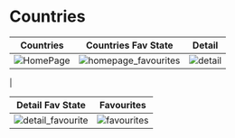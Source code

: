 # Countries

| Countries | Countries Fav State | Detail |
| ------------- | ------------- | ------------- |
|![HomePage](https://user-images.githubusercontent.com/98642848/174452686-c815cf8c-5426-43ca-b311-939b0bcaf9c5.png) | ![homepage_favourites](https://user-images.githubusercontent.com/98642848/174452706-10f7c613-7269-42ae-8f9a-a3c133e40f75.png) | ![detail](https://user-images.githubusercontent.com/98642848/174452748-9af5a66c-5465-42ce-9570-a85c8181c7f4.png)
 | 

| Detail Fav State | Favourites | 
| ------------- | ------------- | 
| ![detail_favourite](https://user-images.githubusercontent.com/98642848/174452757-36c35a39-8027-4a6a-8ba9-bddf90b018ce.png) | ![favourites](https://user-images.githubusercontent.com/98642848/174452770-0af6c66d-d13e-4fc6-a3c3-06d3701131a6.png) |  
